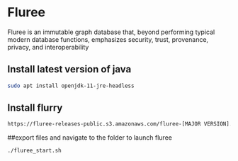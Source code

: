 # Fluree

Fluree is an immutable graph database that, beyond performing typical modern database functions, emphasizes security, trust, provenance, privacy, and interoperability
## Install latest version of java

```bash
sudo apt install openjdk-11-jre-headless 
```

## Install flurry

```bash
https://fluree-releases-public.s3.amazonaws.com/fluree-[MAJOR VERSION].[MINOR VERSION]-latest.zip
```

##export files and navigate to the folder to launch fluree

```bash
./fluree_start.sh
```

